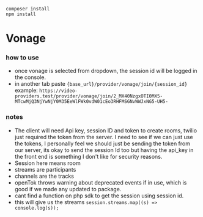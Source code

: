 ```
composer install
npm install
```



# Vonage

### how to use 
- once vonage is selected from dropdown, the session id will be logged in the console.
- in another tab paste `{base_url}/provider/vonage/join/{session_id}`
example: `https://video-providers.test/provider/vonage/join/2_MX40NzgxOTI0MX5-MTcwMjQ3NjYwNjY0M35EeWlFWk0vdW01cEo3RHFMSGNvWWJxNG5-UH5-`

### notes
- The client will need Api key, session ID and token to create rooms, twilio just required the token from   the server. I need to see if we can just use the tokens, I personally feel we should just be sending the token from our server, its okay to send the session Id too but having the api_key in the front end is something I don't like for security reasons.
- Session here means room
- streams are participants
- channels are the tracks
- openTok throws warning about deprecated events if in use, which is good if we made any updated to package.
- cant find a function on php sdk to get the session using session id.
- this will give us the streams `session.streams.map((s) => console.log(s));`
